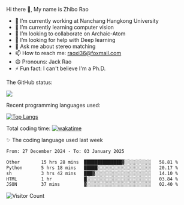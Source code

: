 Hi there 👋, My name is Zhibo Rao
- 🔭 I’m currently working at Nanchang Hangkong University
- 🌱 I’m currently learning computer vision
- 👯 I’m looking to collaborate on Archaic-Atom
- 🤔 I’m looking for help with Deep learning
- 💬 Ask me about stereo matching
- 📫 How to reach me: raoxi36@foxmail.com
- 😄 Pronouns: Jack Rao
- ⚡ Fun fact: I can't believe I'm a Ph.D.

The GitHub status:

![](https://github-readme-stats.vercel.app/api?username=ZhiboRao)

Recent programming languages used:

[![Top Langs](https://github-readme-stats.vercel.app/api/top-langs/?username=ZhiboRao&layout=compact)](https://github.com/anuraghazra/github-readme-stats)

Total coding time: [![wakatime](https://wakatime.com/badge/user/51ec5ec7-4742-4243-9eea-732ade32c0b7.svg)](https://wakatime.com/@51ec5ec7-4742-4243-9eea-732ade32c0b7)

✨ The coding language used last week 
<!--START_SECTION:waka-->

```txt
From: 27 December 2024 - To: 03 January 2025

Other        15 hrs 28 mins  ██████████████▓░░░░░░░░░░   58.81 %
Python       5 hrs 18 mins   █████░░░░░░░░░░░░░░░░░░░░   20.17 %
sh           3 hrs 42 mins   ███▓░░░░░░░░░░░░░░░░░░░░░   14.10 %
HTML         1 hr            █░░░░░░░░░░░░░░░░░░░░░░░░   03.84 %
JSON         37 mins         ▓░░░░░░░░░░░░░░░░░░░░░░░░   02.40 %
```

<!--END_SECTION:waka-->

![Visitor Count](https://profile-counter.glitch.me/Raohaocheng/count.svg)
